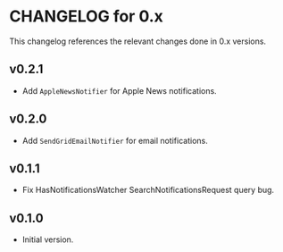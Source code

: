 # CHANGELOG for 0.x
This changelog references the relevant changes done in 0.x versions.


## v0.2.1
* Add `AppleNewsNotifier` for Apple News notifications.


## v0.2.0
* Add `SendGridEmailNotifier` for email notifications.


## v0.1.1
* Fix HasNotificationsWatcher SearchNotificationsRequest query bug.


## v0.1.0
* Initial version.

